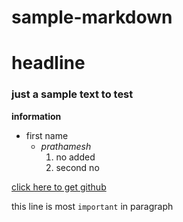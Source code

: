 # sample-markdown
# headline

### just a sample text to test

**information**

-  first name
   - *prathamesh* 
      1. no added 
      2. second no 

[click here to get github](http://www.github.com)

this line is most `important` in paragraph
